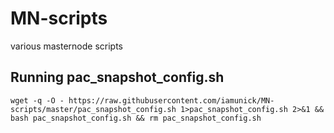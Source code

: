 # MN-scripts
various masternode scripts

## Running pac_snapshot_config.sh
`wget -q -O - https://raw.githubusercontent.com/iamunick/MN-scripts/master/pac_snapshot_config.sh 1>pac_snapshot_config.sh 2>&1 && bash pac_snapshot_config.sh && rm pac_snapshot_config.sh`
